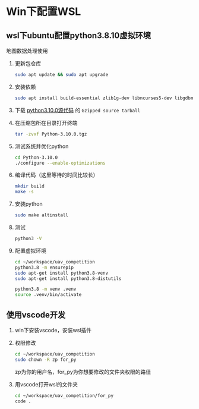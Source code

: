 # Win下配置WSL


## wsl下ubuntu配置python3.8.10虚拟环境

地图数据处理使用

1. 更新包仓库

    ```bash
    sudo apt update && sudo apt upgrade
    ```

2. 安装依赖

    ```bash
    sudo apt install build-essential zlib1g-dev libncurses5-dev libgdbm-dev libnss3-dev libssl-dev libreadline-dev libffi-dev libsqlite3-dev wget make gcc
    ```
	
3. 下载 [python3.10.0源代码](https://www.python.org/downloads/release/python-3100/) 的 `Gzipped source tarball` 

4. 在压缩包所在目录打开终端

    ```bash
    tar -zvxf Python-3.10.0.tgz
    ```

5. 测试系统并优化python

    ```bash
    cd Python-3.10.0
    ./configure --enable-optimizations
    ```

6. 编译代码（这里等待的时间比较长）

    ```bash
    mkdir build
    make -s
    ```

7. 安装python

    ```bash
    sudo make altinstall
    ```

8. 测试

    ```bash
    python3 -V
    ```

9. 配置虚拟环境

    ```bash
    cd ~/workspace/uav_competition
    python3.8 -m ensurepip
    sudo apt-get install python3.8-venv
    sudo apt-get install python3.8-distutils

    python3.8 -m venv .venv
    source .venv/bin/activate
    ```

## 使用vscode开发

1. win下安装vscode，安装wsl插件

2. 权限修改

    ```bash
    cd ~/workspace/uav_competition
    sudo chown -R zp for_py
    ```

    zp为你的用户名，for_py为你想要修改的文件夹权限的路径

3. 用vscode打开wsl的文件夹

    ```bash
    cd ~/workspace/uav_competition/for_py
    code .
    ```